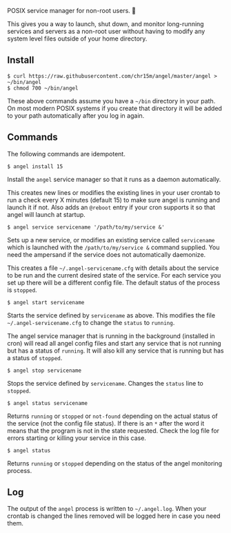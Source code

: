 POSIX service manager for non-root users. :angel:

This gives you a way to launch, shut down, and monitor long-running services and servers as a non-root user without having to modify any system level files outside of your home directory.

## Install ##

	$ curl https://raw.githubusercontent.com/chr15m/angel/master/angel > ~/bin/angel
	$ chmod 700 ~/bin/angel

These above commands assume you have a `~/bin` directory in your path. On most modern POSIX systems if you create that directory it will be added to your path automatically after you log in again.

## Commands ##

The following commands are idempotent.

	$ angel install 15

Install the `angel` service manager so that it runs as a daemon automatically.

This creates new lines or modifies the existing lines in your user crontab to run a check every X minutes (default 15) to make sure angel is running and launch it if not. Also adds an `@reboot` entry if your cron supports it so that angel will launch at startup.

	$ angel service servicename '/path/to/my/service &'

Sets up a new service, or modifies an existing service called `servicename` which is launched with the `/path/to/my/service &` command supplied. You need the ampersand if the service does not automatically daemonize.

This creates a file `~/.angel-servicename.cfg` with details about the service to be run and the current desired state of the service. For each service you set up there will be a different config file. The default status of the process is `stopped`.

	$ angel start servicename

Starts the service defined by `servicename` as above. This modifies the file `~/.angel-servicename.cfg` to change the `status` to `running`.

The angel service manager that is running in the background (installed in cron) will read all angel config files and start any service that is not running but has a status of `running`. It will also kill any service that is running but has a status of `stopped`.

	$ angel stop servicename

Stops the service defined by `servicename`. Changes the `status` line to `stopped`.

	$ angel status servicename

Returns `running` or `stopped` or `not-found` depending on the actual status of the service (not the config file status). If there is an `*` after the word it means that the program is not in the state requested. Check the log file for errors starting or killing your service in this case.

	$ angel status

Returns `running` or `stopped` depending on the status of the angel monitoring process.

## Log ##

The output of the `angel` process is written to `~/.angel.log`. When your crontab is changed the lines removed will be logged here in case you need them.
